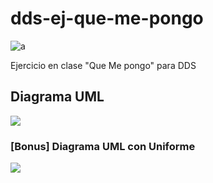 # dds-ej-que-me-pongo
![a](https://github.com/lrocampo/dds-ej-que-me-pongo/actions/workflows/build.yml/badge.svg)

Ejercicio en clase "Que Me pongo" para DDS

## Diagrama UML

<!--[UML de Que me pongo](imagen-nuevo-diagrama.png)-->

![](http://www.plantuml.com/plantuml/svg/NLB1Rfmm4BtxAtnC3vilYAfCZBkY0hooeL9pMOrOWf1OZ0QufEg_Tp0i9N30dkVttemzypgCIEDqRqNLJNUPubXHWwty8oH_gj3MXDrF3LdOG78saSd4No4MYVAjfvKFxqKIDh-qZVG2fM3Z934iMFXvq_iBLTqDW-W2MGw9cSsjJhM5QmhP6TnL6Pk3O_ZDyBem2yr6igv6nNNMdYjz-lRVcF0UF9FOWP0MVaF4gtOvf1U831yK6LZDNgg0o1gtIJSxbdCUc-khAoxQniO-uZZxiSOAalTW1qffPnYSVSeMXq5k5piKUMIyUIAyBU_sqNJODfz83t1FFqz8DoJoFGupkG_oGSWIgKPQtFO262U6VE0YZPMRUkwefpMCkuyrBB7zv6n2ObbMWsUGNR6cYctX0JrjXo65s3NlvNHQBoDso9fUVAdxTFf-e3AmZThyYMMANewMh5pxAhRNPDPkYCJXGP-Vjrol_EV9_WS0)

### [Bonus] Diagrama UML con Uniforme
![](http://www.plantuml.com/plantuml/svg/ZLFDRfmm4BxxANnC3vidgA9CM7Ur5M1aGwNcifeGTeK460rmITLtxs03Yw8SoW5xFi_tpO_7pyE8D4vj8wfkQcM2OqKrDlAFaFn5XJBQxtugIFq6ufC-wbJy5I9G8jSuMlpXjOZzvfSoHnMW1CmvZZKJWdzUzowZgdj7JyeWpI7MixXHYJ9mII0zWRr4skHW6NxHl0RFGh6Gl5LZn7dU76VwyEqkJDXwpVXiGKW3l-78gx8v91aScHWNAHZ5Mb41HwFjHbtbF3q3awkBBJ9bpjgizZdziTWHnAzU3g98MStWh5CsE0poNjZ8PGhPBlraUyvEo7BkLaPrLzOzmy6sLJanZMhtLN5xvHT7XE-XtzUwmwR-G5h1lVjfGc95SZqEitFlwGC7HBeX1RKz0SQ98UTzaSRAJZrdxcWnpzrrCKjiFZYQa5YMrU0OP5MyKSMoi48Fs-4kHD7LLqTjzVync8flmqXOZZ9eM6JJArpnZMgkPbNbOZOiswj_FjZYx0-Y435qP0do-FYqvIosv0-7f-Kon6wKlnyEAxeXQq_5_ZBs_B1uP7juyoVycsA5Bnp3b8jjHdpaUoBYqvnm3Ql8C__veVy3)
